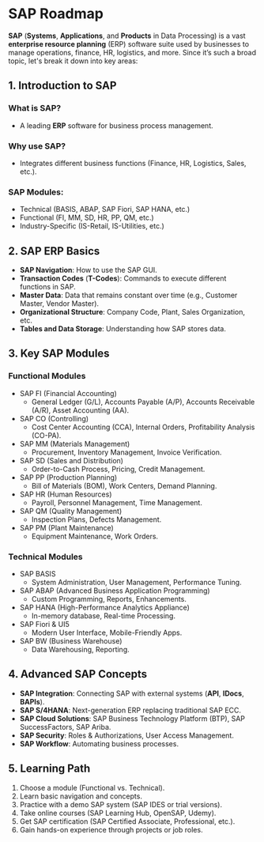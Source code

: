 # SAP Roadmap

**SAP** (**Systems**, **Applications**, and **Products** in Data Processing) is a vast **enterprise resource planning** (ERP) software suite used by businesses to manage operations, finance, HR, logistics, and more. Since it’s such a broad topic, let's break it down into key areas:

## 1. Introduction to SAP

### What is SAP?

- A leading **ERP** software for business process management.

### Why use SAP?

- Integrates different business functions (Finance, HR, Logistics, Sales, etc.).

### SAP Modules:

- Technical (BASIS, ABAP, SAP Fiori, SAP HANA, etc.)
- Functional (FI, MM, SD, HR, PP, QM, etc.)
- Industry-Specific (IS-Retail, IS-Utilities, etc.)

## 2. SAP ERP Basics

- **SAP Navigation**: How to use the SAP GUI.
- **Transaction Codes** (**T-Codes**): Commands to execute different functions in SAP.
- **Master Data**: Data that remains constant over time (e.g., Customer Master, Vendor Master).
- **Organizational Structure**: Company Code, Plant, Sales Organization, etc.
- **Tables and Data Storage**: Understanding how SAP stores data.

## 3. Key SAP Modules

### Functional Modules

- SAP FI (Financial Accounting)
  - General Ledger (G/L), Accounts Payable (A/P), Accounts Receivable (A/R), Asset Accounting (AA).
- SAP CO (Controlling)
  - Cost Center Accounting (CCA), Internal Orders, Profitability Analysis (CO-PA).
- SAP MM (Materials Management)
  - Procurement, Inventory Management, Invoice Verification.
- SAP SD (Sales and Distribution)
  - Order-to-Cash Process, Pricing, Credit Management.
- SAP PP (Production Planning)
  - Bill of Materials (BOM), Work Centers, Demand Planning.
- SAP HR (Human Resources)
  - Payroll, Personnel Management, Time Management.
- SAP QM (Quality Management)
  - Inspection Plans, Defects Management.
- SAP PM (Plant Maintenance)
  - Equipment Maintenance, Work Orders.

### Technical Modules

- SAP BASIS
  - System Administration, User Management, Performance Tuning.
- SAP ABAP (Advanced Business Application Programming)
  - Custom Programming, Reports, Enhancements.
- SAP HANA (High-Performance Analytics Appliance)
  - In-memory database, Real-time Processing.
- SAP Fiori & UI5
  - Modern User Interface, Mobile-Friendly Apps.
- SAP BW (Business Warehouse)
  - Data Warehousing, Reporting.

## 4. Advanced SAP Concepts

- **SAP Integration**: Connecting SAP with external systems (**API**, **IDocs**, **BAPIs**).
- **SAP S/4HANA**: Next-generation ERP replacing traditional SAP ECC.
- **SAP Cloud Solutions**: SAP Business Technology Platform (BTP), SAP SuccessFactors, SAP Ariba.
- **SAP Security**: Roles & Authorizations, User Access Management.
- **SAP Workflow**: Automating business processes.

## 5. Learning Path

1. Choose a module (Functional vs. Technical).
2. Learn basic navigation and concepts.
3. Practice with a demo SAP system (SAP IDES or trial versions).
4. Take online courses (SAP Learning Hub, OpenSAP, Udemy).
5. Get SAP certification (SAP Certified Associate, Professional, etc.).
6. Gain hands-on experience through projects or job roles.
